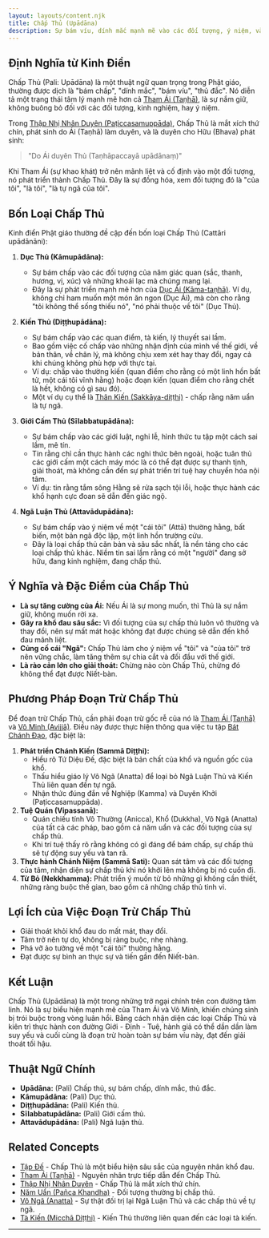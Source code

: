 ```yaml
---
layout: layouts/content.njk
title: Chấp Thủ (Upādāna)
description: Sự bám víu, dính mắc mạnh mẽ vào các đối tượng, ý niệm, và cái "tôi", là một mắt xích quan trọng trong Thập Nhị Nhân Duyên và là kết quả của Tham Ái.
---
```


## Định Nghĩa từ Kinh Điển

Chấp Thủ (Pali: Upādāna) là một thuật ngữ quan trọng trong Phật giáo, thường được dịch là "bám chấp", "dính mắc", "bám víu", "thủ đắc". Nó diễn tả một trạng thái tâm lý mạnh mẽ hơn cả [Tham Ái (Taṇhā)](/content/tham-ai/), là sự nắm giữ, không buông bỏ đối với các đối tượng, kinh nghiệm, hay ý niệm.

Trong [Thập Nhị Nhân Duyên (Paṭiccasamuppāda)](/content/thap-nhi-nhan-duyen/), Chấp Thủ là mắt xích thứ chín, phát sinh do Ái (Taṇhā) làm duyên, và là duyên cho Hữu (Bhava) phát sinh:
> "Do Ái duyên Thủ (Taṇhāpaccayā upādānaṃ)"

Khi Tham Ái (sự khao khát) trở nên mãnh liệt và cố định vào một đối tượng, nó phát triển thành Chấp Thủ. Đây là sự đồng hóa, xem đối tượng đó là "của tôi", "là tôi", "là tự ngã của tôi".

## Bốn Loại Chấp Thủ

Kinh điển Phật giáo thường đề cập đến bốn loại Chấp Thủ (Cattāri upādānāni):

1.  **Dục Thủ (Kāmupādāna):**
    *   Sự bám chấp vào các đối tượng của năm giác quan (sắc, thanh, hương, vị, xúc) và những khoái lạc mà chúng mang lại.
    *   Đây là sự phát triển mạnh mẽ hơn của [Dục Ái (Kāma-taṇhā)](/content/ai-duc/). Ví dụ, không chỉ ham muốn một món ăn ngon (Dục Ái), mà còn cho rằng "tôi không thể sống thiếu nó", "nó phải thuộc về tôi" (Dục Thủ).

2.  **Kiến Thủ (Diṭṭhupādāna):**
    *   Sự bám chấp vào các quan điểm, tà kiến, lý thuyết sai lầm.
    *   Bao gồm việc cố chấp vào những nhận định của mình về thế giới, về bản thân, về chân lý, mà không chịu xem xét hay thay đổi, ngay cả khi chúng không phù hợp với thực tại.
    *   Ví dụ: chấp vào thường kiến (quan điểm cho rằng có một linh hồn bất tử, một cái tôi vĩnh hằng) hoặc đoạn kiến (quan điểm cho rằng chết là hết, không có gì sau đó).
    *   Một ví dụ cụ thể là [Thân Kiến (Sakkāya-diṭṭhi)](/content/than-kien/) - chấp rằng năm uẩn là tự ngã.

3.  **Giới Cấm Thủ (Sīlabbatupādāna):**
    *   Sự bám chấp vào các giới luật, nghi lễ, hình thức tu tập một cách sai lầm, mê tín.
    *   Tin rằng chỉ cần thực hành các nghi thức bên ngoài, hoặc tuân thủ các giới cấm một cách máy móc là có thể đạt được sự thanh tịnh, giải thoát, mà không cần đến sự phát triển trí tuệ hay chuyển hóa nội tâm.
    *   Ví dụ: tin rằng tắm sông Hằng sẽ rửa sạch tội lỗi, hoặc thực hành các khổ hạnh cực đoan sẽ dẫn đến giác ngộ.

4.  **Ngã Luận Thủ (Attavādupādāna):**
    *   Sự bám chấp vào ý niệm về một "cái tôi" (Attā) thường hằng, bất biến, một bản ngã độc lập, một linh hồn trường cửu.
    *   Đây là loại chấp thủ căn bản và sâu sắc nhất, là nền tảng cho các loại chấp thủ khác. Niềm tin sai lầm rằng có một "người" đang sở hữu, đang kinh nghiệm, đang chấp thủ.

## Ý Nghĩa và Đặc Điểm của Chấp Thủ

-   **Là sự tăng cường của Ái:** Nếu Ái là sự mong muốn, thì Thủ là sự nắm giữ, không muốn rời xa.
-   **Gây ra khổ đau sâu sắc:** Vì đối tượng của sự chấp thủ luôn vô thường và thay đổi, nên sự mất mát hoặc không đạt được chúng sẽ dẫn đến khổ đau mãnh liệt.
-   **Củng cố cái "Ngã":** Chấp Thủ làm cho ý niệm về "tôi" và "của tôi" trở nên vững chắc, làm tăng thêm sự chia cắt và đối đầu với thế giới.
-   **Là rào cản lớn cho giải thoát:** Chừng nào còn Chấp Thủ, chừng đó không thể đạt được Niết-bàn.

## Phương Pháp Đoạn Trừ Chấp Thủ

Để đoạn trừ Chấp Thủ, cần phải đoạn trừ gốc rễ của nó là [Tham Ái (Taṇhā)](/content/tham-ai/) và [Vô Minh (Avijjā)](/content/vo-minh/). Điều này được thực hiện thông qua việc tu tập [Bát Chánh Đạo](/content/bat-chanh-dao/), đặc biệt là:
1.  **Phát triển Chánh Kiến (Sammā Diṭṭhi):**
    *   Hiểu rõ Tứ Diệu Đế, đặc biệt là bản chất của khổ và nguồn gốc của khổ.
    *   Thấu hiểu giáo lý Vô Ngã (Anatta) để loại bỏ Ngã Luận Thủ và Kiến Thủ liên quan đến tự ngã.
    *   Nhận thức đúng đắn về Nghiệp (Kamma) và Duyên Khởi (Paṭiccasamuppāda).
2.  **Tuệ Quán (Vipassanā):**
    *   Quán chiếu tính Vô Thường (Anicca), Khổ (Dukkha), Vô Ngã (Anatta) của tất cả các pháp, bao gồm cả năm uẩn và các đối tượng của sự chấp thủ.
    *   Khi trí tuệ thấy rõ rằng không có gì đáng để bám chấp, sự chấp thủ sẽ tự động suy yếu và tan rã.
3.  **Thực hành Chánh Niệm (Sammā Sati):** Quan sát tâm và các đối tượng của tâm, nhận diện sự chấp thủ khi nó khởi lên mà không bị nó cuốn đi.
4.  **Từ Bỏ (Nekkhamma):** Phát triển ý muốn từ bỏ những gì không cần thiết, những ràng buộc thế gian, bao gồm cả những chấp thủ tinh vi.

## Lợi Ích của Việc Đoạn Trừ Chấp Thủ

-   Giải thoát khỏi khổ đau do mất mát, thay đổi.
-   Tâm trở nên tự do, không bị ràng buộc, nhẹ nhàng.
-   Phá vỡ ảo tưởng về một "cái tôi" thường hằng.
-   Đạt được sự bình an thực sự và tiến gần đến Niết-bàn.

## Kết Luận

Chấp Thủ (Upādāna) là một trong những trở ngại chính trên con đường tâm linh. Nó là sự biểu hiện mạnh mẽ của Tham Ái và Vô Minh, khiến chúng sinh bị trói buộc trong vòng luân hồi. Bằng cách nhận diện các loại Chấp Thủ và kiên trì thực hành con đường Giới - Định - Tuệ, hành giả có thể dần dần làm suy yếu và cuối cùng là đoạn trừ hoàn toàn sự bám víu này, đạt đến giải thoát tối hậu.

## Thuật Ngữ Chính

-   **Upādāna:** (Pali) Chấp thủ, sự bám chấp, dính mắc, thủ đắc.
-   **Kāmupādāna:** (Pali) Dục thủ.
-   **Diṭṭhupādāna:** (Pali) Kiến thủ.
-   **Sīlabbatupādāna:** (Pali) Giới cấm thủ.
-   **Attavādupādāna:** (Pali) Ngã luận thủ.

## Related Concepts

-   [Tập Đế](/content/tap-de/) - Chấp Thủ là một biểu hiện sâu sắc của nguyên nhân khổ đau.
-   [Tham Ái (Taṇhā)](/content/tham-ai/) - Nguyên nhân trực tiếp dẫn đến Chấp Thủ.
-   [Thập Nhị Nhân Duyên](/content/thap-nhi-nhan-duyen/) - Chấp Thủ là mắt xích thứ chín.
-   [Năm Uẩn (Pañca Khandha)](/content/ngu-uan/) - Đối tượng thường bị chấp thủ.
-   [Vô Ngã (Anatta)](/content/vo-nga/) - Sự thật đối trị lại Ngã Luận Thủ và các chấp thủ về tự ngã.
-   [Tà Kiến (Micchā Diṭṭhi)](/content/ta-kien/) - Kiến Thủ thường liên quan đến các loại tà kiến.

--- 